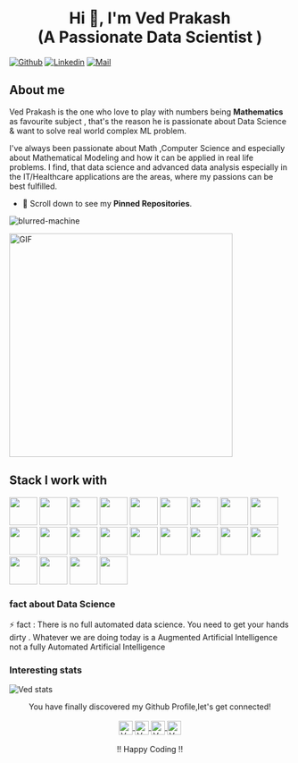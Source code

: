 
<h1 align="center">Hi 👋, I'm Ved Prakash <br <h3 align="center">(A Passionate Data Scientist ) </h3></h1>

	
[![Github](https://img.shields.io/github/followers/ved3prakas?label=Follow&style=social)](https://github.com/ved3prakas)
[![Linkedin](https://img.shields.io/badge/-Ved%20Prakash-blue?style=flat-square&logo=linkedin&logoColor=white&link=https://https://www.linkedin.com/in/vedprakash2316/)](https://www.linkedin.com/in/vedprakash2316/)
[![Mail](https://img.shields.io/badge/-Mail%20Me-blue?style=flat-square&logo=gmail&logoColor=red&link=)](mailto:vedprakash2316@gmail.com)



## About me 
Ved Prakash is the one who love to play with numbers being **Mathematics** as favourite subject , that's the reason he is passionate about Data Science & want to solve real world complex ML problem.

I've always been passionate about Math ,Computer Science and especially about Mathematical Modeling and how it can be applied in real life problems. I find, that data science and advanced data analysis especially in the IT/Healthcare applications are the areas, where my passions can be best fulfilled.

- 📌 Scroll down to see my **Pinned Repositories**.


<p align="left"> <img src="https://komarev.com/ghpvc/?username=ved3prakas" alt="blurred-machine" /> </p>


<img align="top" alt="GIF" src="https://media.giphy.com/media/L8K62iTDkzGX6/giphy.gif" width="400px" />


## Stack I work with
<code><img height="50" src="https://www.vectorlogo.zone/logos/python/python-ar21.svg"></code>
<code><img height="50" src="https://www.vectorlogo.zone/logos/djangoproject/djangoproject-ar21.svg"></code>
<code><img height="50" src="https://www.vectorlogo.zone/logos/pocoo_flask/pocoo_flask-ar21.svg"></code>
<code><img height="50" src="https://www.vectorlogo.zone/logos/pytorch/pytorch-ar21.svg"></code>
<code><img height="50" src="https://www.vectorlogo.zone/logos/jupyter/jupyter-ar21.svg"></code>
<code><img height="50" src="https://www.vectorlogo.zone/logos/tensorflow/tensorflow-ar21.svg"></code>
<code><img height="50" src="https://www.vectorlogo.zone/logos/visualstudio_code/visualstudio_code-ar21.svg"></code>
<code><img height="50" src="https://www.vectorlogo.zone/logos/amazon_aws/amazon_aws-ar21.svg"></code>
<code><img height="50" src="https://www.vectorlogo.zone/logos/heroku/heroku-ar21.svg"></code>
<code><img height="50" src="https://www.vectorlogo.zone/logos/numpy/numpy-ar21.svg"></code>
<code><img height="50" src="https://www.vectorlogo.zone/logos/mongodb/mongodb-ar21.svg"></code>
<code><img height="50" src="https://www.vectorlogo.zone/logos/nvidia/nvidia-ar21.svg"></code>
<code><img height="50" src="https://www.vectorlogo.zone/logos/json/json-ar21.svg"></code>
<code><img height="50" src="https://www.vectorlogo.zone/logos/kaggle/kaggle-ar21.svg"></code>
<code><img height="50" src="https://www.vectorlogo.zone/logos/mysql/mysql-ar21.svg"></code>
<code><img height="50" src="https://www.vectorlogo.zone/logos/sqlite/sqlite-ar21.svg"></code>
<code><img height="50" src="https://www.vectorlogo.zone/logos/github/github-ar21.svg"></code>
<code><img height="50" src="https://www.vectorlogo.zone/logos/getpostman/getpostman-ar21.svg"></code>
<code><img height="50" src="https://www.vectorlogo.zone/logos/linux/linux-ar21.svg"></code>
<code><img height="50" src="https://www.vectorlogo.zone/logos/raspberrypi/raspberrypi-ar21.svg"></code>
<code><img height="50" src="https://www.vectorlogo.zone/logos/w3_html5/w3_html5-ar21.svg"></code>
<code><img height="50" src="https://www.vectorlogo.zone/logos/google_cloud/google_cloud-ar21.svg"></code>


### fact about Data Science 

⚡ fact : There is no full automated data science. You need to get your hands dirty . Whatever we are doing today is a Augmented Artificial Intelligence not a fully Automated Artificial Intelligence


### Interesting stats

![Ved stats ](https://github-readme-stats.vercel.app/api?username=Ved3prakas&show_icons=true)




<p align="center">
You have finally discovered my Github Profile,let's get connected! 
  
<br>
<br>
<a href="https://www.linkedin.com/in/vedprakash2316/">	
  <img align="center" alt="Ved Prakash | LinkdeIn" width="25px" height="25" src="https://cdn.jsdelivr.net/npm/simple-icons@v3/icons/linkedin.svg" />	
</a>	
<a href="https://medium.com/@vedprakash2316">	
  <img align="center" alt="Ved Prakash | Medium" width="25px" height="25" src="https://cdn.jsdelivr.net/npm/simple-icons@v3/icons/medium.svg" />	
</a>	
<a href="https://www.kaggle.com/ved3prakas">	
  <img align="center" alt="Ved Prakash | Kaggle" width="25px" height="25" src="https://cdn.jsdelivr.net/npm/simple-icons@v3/icons/kaggle.svg" />	
</a>	
	
<a href="https://www.instagram.com/datasciencejack">	
  <img align="center" alt="Ved Prakash | Instagram" width="25px" height="25" src="https://cdn.jsdelivr.net/npm/simple-icons@v3/icons/instagram.svg" />	
</a>
<br>
<br>
!! Happy Coding !!
</p>  
